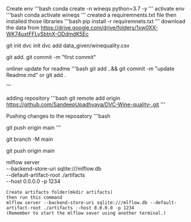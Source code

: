Create env
'''bash
conda create -n wineqs python=3.7 -y
'''
activate env
'''bash
conda activate wineqs
'''
created a requiremnents.txt file
then installed those libraries
'''bash
pip install -r requiremnets.txt
'''
download the data from
https://drive.google.com/drive/folders/1xw0XX-WK74uxtFFLySbtnX-ODdmdK5Ec

git init
dvc init
dvc add data_given/winequality.csv

git add.
git commit -m "first commit"

onliner update for readme
'''bash
git add ..&& git commit -m "update Readme.md"
or
git add .


'''

adding repository
'''bash
git remote add origin https://github.com/SandeepUpadhyaya/DVC-Wine-quality-.git
'''

Pushing changes to the reposatory
'''bash

git push origin main
'''

git branch -M main

git push origin main

mlflow server \
    --backend-store-uri sqlite:///mlflow.db \
    --default-artifact-root ./artifacts \
    --host 0.0.0.0 -p 1234


    

    Create artifacts folder(mkdir artifacts)
    then run this command
    mlflow server --backend-store-uri sqlite:///mlflow.db --default-artifact-root ./artifacts --host 0.0.0.0 -p 1234
    (Remember to start the mlflow sever using another terminal.)